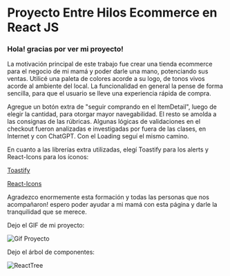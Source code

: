 # Proyecto Entre Hilos Ecommerce en React JS

### Hola! gracias por ver mi proyecto!

La motivación principal de este trabajo fue crear una tienda ecommerce para el negocio de mi mamá y poder darle una mano, potenciando sus ventas. Utilicé una paleta de colores acorde a su logo, de tonos vivos acorde al ambiente del local. La funcionalidad en general la pense de forma sencilla, para que el usuario se lleve una experiencia rápida de compra.

Agregue un botón extra de "seguir comprando en el ItemDetail", luego de elegir la cantidad, para otorgar mayor navegabilidad. El resto se amolda a las consignas de las rúbricas. Algunas lógicas de validaciones en el checkout fueron analizadas e investigadas por fuera de las clases, en Internet y con ChatGPT. Con el Loading seguí el mismo camino.

En cuanto a las librerías extra utilizadas, elegí Toastify para los alerts y React-Icons para los íconos:

[Toastify](https://apvarun.github.io/toastify-js/)

[React-Icons](https://react-icons.github.io/react-icons/)

Agradezco enormemente esta formación y todas las personas que nos acompañaron! espero poder ayudar a mi mamá con esta página y darle la tranquilidad que se merece.

Dejo el GIF de mi proyecto:

![Gif Proyecto](C:\Users\matia\OneDrive\Desktop\entre-hilos-ecommerce\Gif.gif)

Dejo el árbol de componentes:

![ReactTree](https://github.com/MatiasValdezFED/Proyecto-EH-ReactJS/assets/123515392/ffd5fdea-635e-4bf5-a181-4525a50ab75f)
